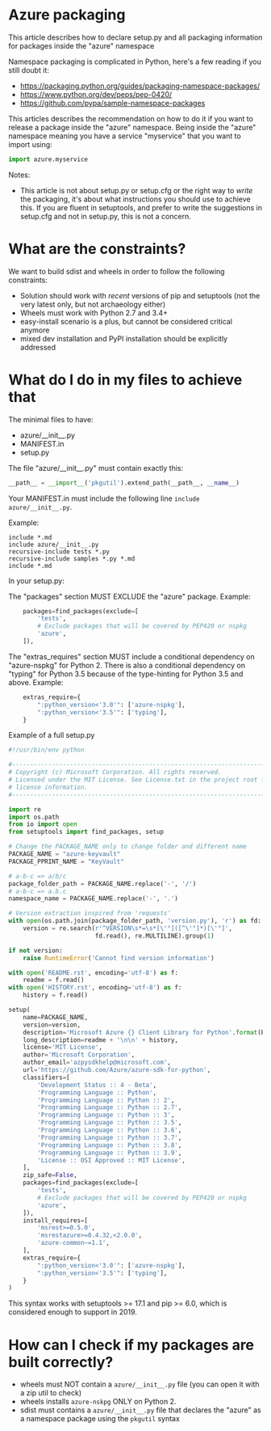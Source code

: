 # Azure packaging

This article describes how to declare setup.py and all packaging information for packages inside the "azure" namespace

Namespace packaging is complicated in Python, here's a few reading if you still doubt it:
- https://packaging.python.org/guides/packaging-namespace-packages/
- https://www.python.org/dev/peps/pep-0420/
- https://github.com/pypa/sample-namespace-packages

This articles describes the recommendation on how to do it if you want to release a package inside the "azure" namespace. Being inside the "azure" namespace meaning you have a service "myservice" that you want to import using:
```python
import azure.myservice
```

Notes:
- This article is not about setup.py or setup.cfg or the right way to *write* the packaging, it's about what instructions you should use to achieve this. If you are fluent in setuptools, and prefer to write the suggestions in setup.cfg and not in setup.py, this is not a concern.

# What are the constraints?

We want to build sdist and wheels in order to follow the following constraints:
- Solution should work with *recent* versions of pip and setuptools (not the very latest only, but not archaeology either)
- Wheels must work with Python 2.7 and 3.4+
- easy-install scenario is a plus, but cannot be considered critical anymore
- mixed dev installation and PyPI installation should be explicitly addressed

# What do I do in my files to achieve that

The minimal files to have:
- azure/\_\_init\_\_.py
- MANIFEST.in
- setup.py

The file "azure/\_\_init\_\_.py" must contain exactly this:
```python
__path__ = __import__('pkgutil').extend_path(__path__, __name__)
```

Your MANIFEST.in must include the following line `include azure/__init__.py`.

Example:
```shell
include *.md
include azure/__init__.py
recursive-include tests *.py
recursive-include samples *.py *.md
include *.md
```
In your setup.py:

The "packages" section MUST EXCLUDE the "azure" package. Example:
```python
    packages=find_packages(exclude=[
        'tests',
        # Exclude packages that will be covered by PEP420 or nspkg
        'azure',
    ]),
```

The "extras_requires" section MUST include a conditional dependency on "azure-nspkg" for Python 2. There is also a conditional dependency on "typing" for Python 3.5 because of the type-hinting for Python 3.5 and above. Example:

```python
    extras_require={
        ":python_version<'3.0'": ['azure-nspkg'],
        ":python_version<'3.5'": ['typing'],
    }
```

Example of a full setup.py
```python
#!/usr/bin/env python

#-------------------------------------------------------------------------
# Copyright (c) Microsoft Corporation. All rights reserved.
# Licensed under the MIT License. See License.txt in the project root for
# license information.
#--------------------------------------------------------------------------

import re
import os.path
from io import open
from setuptools import find_packages, setup

# Change the PACKAGE_NAME only to change folder and different name
PACKAGE_NAME = "azure-keyvault"
PACKAGE_PPRINT_NAME = "KeyVault"

# a-b-c => a/b/c
package_folder_path = PACKAGE_NAME.replace('-', '/')
# a-b-c => a.b.c
namespace_name = PACKAGE_NAME.replace('-', '.')

# Version extraction inspired from 'requests'
with open(os.path.join(package_folder_path, 'version.py'), 'r') as fd:
    version = re.search(r'^VERSION\s*=\s*[\'"]([^\'"]*)[\'"]',
                        fd.read(), re.MULTILINE).group(1)

if not version:
    raise RuntimeError('Cannot find version information')

with open('README.rst', encoding='utf-8') as f:
    readme = f.read()
with open('HISTORY.rst', encoding='utf-8') as f:
    history = f.read()

setup(
    name=PACKAGE_NAME,
    version=version,
    description='Microsoft Azure {} Client Library for Python'.format(PACKAGE_PPRINT_NAME),
    long_description=readme + '\n\n' + history,
    license='MIT License',
    author='Microsoft Corporation',
    author_email='azpysdkhelp@microsoft.com',
    url='https://github.com/Azure/azure-sdk-for-python',
    classifiers=[
        'Development Status :: 4 - Beta',
        'Programming Language :: Python',
        'Programming Language :: Python :: 2',
        'Programming Language :: Python :: 2.7',
        'Programming Language :: Python :: 3',
        'Programming Language :: Python :: 3.5',
        'Programming Language :: Python :: 3.6',
        'Programming Language :: Python :: 3.7',
        'Programming Language :: Python :: 3.8',
        'Programming Language :: Python :: 3.9',
        'License :: OSI Approved :: MIT License',
    ],
    zip_safe=False,
    packages=find_packages(exclude=[
        'tests',
        # Exclude packages that will be covered by PEP420 or nspkg
        'azure',
    ]),
    install_requires=[
        'msrest>=0.5.0',
        'msrestazure>=0.4.32,<2.0.0',
        'azure-common~=1.1',
    ],
    extras_require={
        ":python_version<'3.0'": ['azure-nspkg'],
        ":python_version<'3.5'": ['typing'],
    }
)
```

This syntax works with setuptools >= 17.1 and pip >= 6.0, which is considered enough to support in 2019.

# How can I check if my packages are built correctly?

- wheels must NOT contain a `azure/__init__.py` file (you can open it with a zip util to check)
- wheels installs `azure-nskpg` ONLY on Python 2.
- sdist must contains a `azure/__init__.py` file that declares the "azure" as a namespace package using the `pkgutil` syntax
